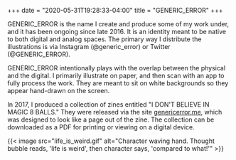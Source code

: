 +++
date = "2020-05-31T19:28:33-04:00"
title = "GENERIC_ERROR"
+++

GENERIC_ERROR is the name I create and produce some of my work under, and it has been ongoing since late 2016. It is an identity meant to be native to both digital and analog spaces. The primary way I distribute the illustrations is via Instagram (@generic_error) or Twitter (@GENERIC_ERROR).

GENERIC_ERROR intentionally plays with the overlap between the physical and the digital. I primarily illustrate on paper, and then scan with an app to fully process the work. They are meant to sit on white backgrounds so they appear hand-drawn on the screen.

In 2017, I produced a collection of zines entitled "I DON'T BELIEVE IN MAGIC 8 BALLS." They were released via the site [genericerror.me](http://genericerror.me), which was designed to look like a page out of the zine. The collection can be downloaded as a PDF for printing or viewing on a digital device.

{{< image src="life_is_weird.gif" alt="Character waving hand. Thought bubble reads, 'life is weird', then character says, 'compared to what!'" >}} 

<!-- {{< iframe src="http://genericerror.me">}} -->